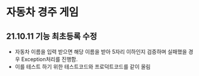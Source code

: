 # 자동차 경주 게임
## 21.10.11 기능 최초등록 수정
* 자동차 이름을 입력 받으면 해당 이름을 받아 5자리 이하인지 검증하며 실패했을 경우 Exception처리를 진행함.
* 이를 테스트 하기 위한 테스트코드와 프로덕트코드를 같이 올림

